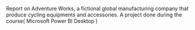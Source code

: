 Report on Adventure Works, a fictional global manufacturing company that produce cycling equipments and accessories. 
A project done during the course( Microsoft Power BI Desktop )
